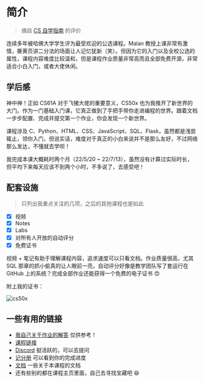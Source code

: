 # 简介

> 摘自 [CS 自学指南](https://csdiy.wiki/) 的评价

连续多年被哈佛大学学生评为最受欢迎的公选课程。Malan 教授上课非常有激情，撕黄页讲二分法的场面让人记忆犹新（笑）。但因为它的入门以及全校公选的属性，课程内容难度比较温和，但是课程作业质量非常高而且全部免费开源，非常适合小白入门，或者大佬休闲。


## 学后感

神中神！正如 CS61A 对于飞猪大佬的重要意义，CS50x 也为我推开了新世界的大门。作为一门基础入门课，它真正做到了手把手带你走进编程的世界。跟着文档一步步配置、完成并提交第一个作业，你会发现一个新世界。

课程涉及 C、Python、HTML、CSS、JavaScript、SQL、Flask，虽然都是浅尝辄止，领你入门，但说实话，难度对于真正的小白来说并不是那么友好，不过网络那么发达，不懂就去学呗！

我完成本课大概耗时两个月（22/5/20 ~ 22/7/13），虽然没有计算过实际时长，但平均下来每天应该不到两个小时，不多说了，去感受吧！


## 配套设施

> 只列出我重点关注的几项，之后的其他课程也是如此

- [x] 视频
- [x] Notes
- [x] Labs
- [x] 对所有人开放的自动评分
- [x] 免费证书
  
视频 + 笔记有助于理解课程内容，追求速度可以只看文档。作业质量很高，尤其 SQL 那章的抓小偷真的让人眼前一亮，自动评分好像是教学团队写了套运行在 GitHub 上的系统？完成全部作业还能获得一个免费的电子证书 😍

附上我的证书：

![cs50x](/img/cs50x.png)

## 一些有用的链接

- [我自己关于作业的解答](https://github.com/mancuoj/CS50x) 仅供参考！
- [课程链接](https://cs50.harvard.edu/x)
- [Discord](https://discord.com/invite/cs50) 挺活跃的，可以去提问
- [记分册](https://cs50.me/cs50x) 可以看到你的完成进度
- [文档](https://cs50.readthedocs.io/) 一些关于本课程的文档
- 还有些别的都在课程主页里面，自己去寻找宝藏吧 😆
